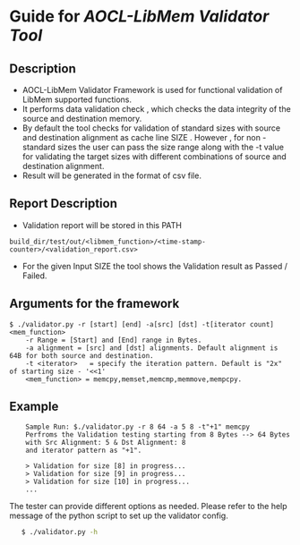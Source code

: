 # Guide for **_AOCL-LibMem Validator Tool_**

## Description
- AOCL-LibMem Validator Framework is used for functional validation of LibMem supported functions.
- It performs data validation check , which checks the data integrity of the source and destination memory.
- By default the tool checks for validation of standard sizes with source and destination alignment as cache line SIZE . However , for non - standard sizes the user can pass the size range  along with the -t <iterator> value for validating the target sizes with different combinations of source and destination alignment.
- Result will be generated in the format of csv file.

## Report Description
  - Validation report will be stored in this PATH
```
build_dir/test/out/<libmem_function>/<time-stamp-counter>/<validation_report.csv>
```
  - For the given Input SIZE the tool shows the Validation result as
Passed / Failed.

## Arguments for the framework

    $ ./validator.py -r [start] [end] -a[src] [dst] -t[iterator count] <mem_function>
        -r Range = [Start] and [End] range in Bytes.
        -a alignment = [src] and [dst] alignments. Default alignment is 64B for both source and destination.
        -t <iterator>   = specify the iteration pattern. Default is "2x" of starting size - '<<1'
        <mem_function> = memcpy,memset,memcmp,memmove,mempcpy.

## Example
        Sample Run: $./validator.py -r 8 64 -a 5 8 -t"+1" memcpy
        Perfroms the Validation testing starting from 8 Bytes --> 64 Bytes
        with Src Alignment: 5 & Dst Alignment: 8
        and iterator pattern as "+1".

        > Validation for size [8] in progress...
        > Validation for size [9] in progress...
        > Validation for size [10] in progress...
        ...



The tester can provide different options as needed. Please refer to the help message
of the python script to set up  the validator config.
```sh
   $ ./validator.py -h
```
